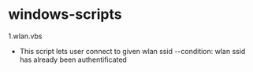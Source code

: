 # windows-scripts

1.wlan.vbs
  * This script lets user connect to given wlan ssid  --condition: wlan ssid has already been authentificated  